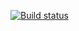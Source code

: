 [![Build status](https://ci.appveyor.com/api/projects/status/h6fmb4m1nbqhul5t?svg=true)](https://ci.appveyor.com/project/gas1995/cardorder)

